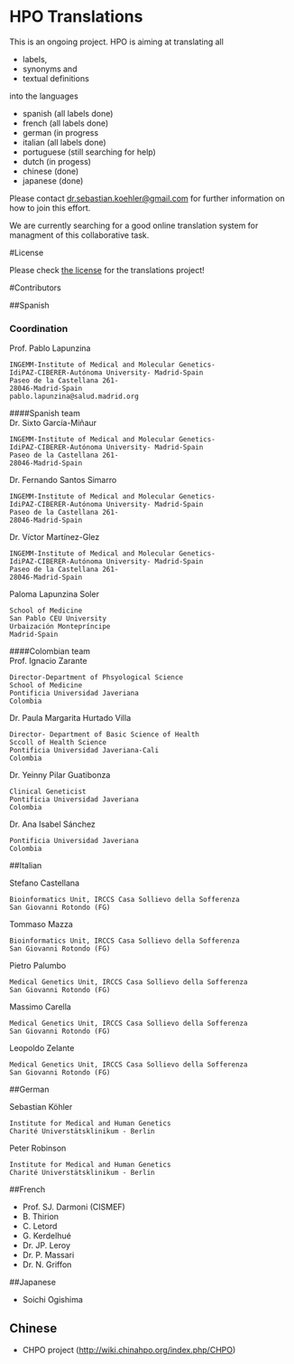 
# HPO Translations
This is an ongoing project. HPO is aiming at translating all 

 * labels, 
 * synonyms and
 * textual definitions 

into the languages 

 * spanish (all labels done)
 * french (all labels done)
 * german (in progress
 * italian (all labels done)
 * portuguese (still searching for help)
 * dutch (in progess)
 * chinese (done)
 * japanese (done)


Please contact dr.sebastian.koehler@gmail.com for further information on how to join this effort.

We are currently searching for a good online translation system for managment of this collaborative task.

#License

Please check [the license](LICENSE.md) for the translations project!

#Contributors

##Spanish

### Coordination	
Prof. Pablo Lapunzina

    INGEMM-Institute of Medical and Molecular Genetics-
    IdiPAZ-CIBERER-Autónoma University- Madrid-Spain
    Paseo de la Castellana 261-
    28046-Madrid-Spain
    pablo.lapunzina@salud.madrid.org

####Spanish team	
Dr. Sixto García-Miñaur

    INGEMM-Institute of Medical and Molecular Genetics-
    IdiPAZ-CIBERER-Autónoma University- Madrid-Spain
    Paseo de la Castellana 261-
    28046-Madrid-Spain

Dr. Fernando Santos Simarro

    INGEMM-Institute of Medical and Molecular Genetics-
    IdiPAZ-CIBERER-Autónoma University- Madrid-Spain
    Paseo de la Castellana 261-
    28046-Madrid-Spain

Dr. Víctor Martínez-Glez

    INGEMM-Institute of Medical and Molecular Genetics-
    IdiPAZ-CIBERER-Autónoma University- Madrid-Spain
    Paseo de la Castellana 261-
    28046-Madrid-Spain

Paloma Lapunzina Soler

    School of Medicine
    San Pablo CEU University
    Urbaización Montepríncipe
    Madrid-Spain

####Colombian team	
Prof. Ignacio Zarante

    Director-Department of Phsyological Science
    School of Medicine
    Pontificia Universidad Javeriana
    Colombia

Dr. Paula Margarita Hurtado Villa

    Director- Department of Basic Science of Health
    Sccoll of Health Science
    Pontificia Universidad Javeriana-Cali
    Colombia

Dr. Yeinny Pilar Guatibonza

    Clinical Geneticist 
    Pontificia Universidad Javeriana
    Colombia

Dr. Ana Isabel Sánchez

    Pontificia Universidad Javeriana
    Colombia

##Italian

Stefano Castellana	

    Bioinformatics Unit, IRCCS Casa Sollievo della Sofferenza
    San Giovanni Rotondo (FG)
    
Tommaso Mazza

    Bioinformatics Unit, IRCCS Casa Sollievo della Sofferenza
    San Giovanni Rotondo (FG)
    
Pietro Palumbo

    Medical Genetics Unit, IRCCS Casa Sollievo della Sofferenza
    San Giovanni Rotondo (FG)
    
Massimo Carella

    Medical Genetics Unit, IRCCS Casa Sollievo della Sofferenza
    San Giovanni Rotondo (FG)

Leopoldo Zelante

    Medical Genetics Unit, IRCCS Casa Sollievo della Sofferenza
    San Giovanni Rotondo (FG)							

##German

Sebastian Köhler

    Institute for Medical and Human Genetics
    Charité Universtätsklinikum - Berlin
    
Peter Robinson

    Institute for Medical and Human Genetics
    Charité Universtätsklinikum - Berlin
    

##French


 * Prof. SJ. Darmoni (CISMEF)
 * B. Thirion
 * C. Letord
 * G. Kerdelhué
 * Dr. JP. Leroy
 * Dr. P. Massari
 * Dr. N. Griffon
 
 
##Japanese
 
 * Soichi Ogishima
 
## Chinese
 * CHPO project (http://wiki.chinahpo.org/index.php/CHPO)
